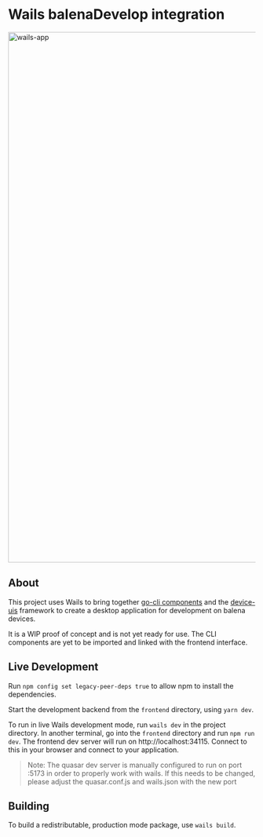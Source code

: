 # Wails balenaDevelop integration

<img width="1081" alt="wails-app" src="https://user-images.githubusercontent.com/64841595/220350794-9769de66-06e4-430d-9ab3-0cdb1a2412af.png">

## About

This project uses Wails to bring together [go-cli components](https://github.com/balena-labs-research/go-cli) and the [device-uis](https://github.com/balena-labs-research/starter-interface) framework to create a desktop application for development on balena devices.

It is a WIP proof of concept and is not yet ready for use. The CLI components are yet to be imported and linked with the frontend interface.

## Live Development

Run `npm config set legacy-peer-deps true` to allow npm to install the dependencies.

Start the development backend from the `frontend` directory, using `yarn dev`.

To run in live Wails development mode, run `wails dev` in the project directory. In another terminal, go into the `frontend`
directory and run `npm run dev`. The frontend dev server will run on http://localhost:34115. Connect to this in your
browser and connect to your application.

> Note: The quasar dev server is manually configured to run on port :5173
> in order to properly work with wails.
> If this needs to be changed, please adjust the quasar.conf.js and wails.json with the new port

## Building

To build a redistributable, production mode package, use `wails build`.
